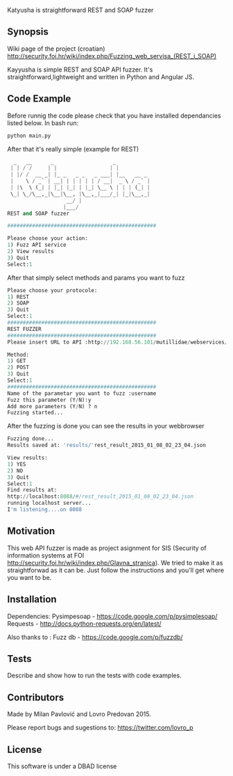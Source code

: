 Katyusha is straightforward REST and SOAP fuzzer

## Synopsis

Wiki page of the project (croatian) http://security.foi.hr/wiki/index.php/Fuzzing_web_servisa_(REST_i_SOAP)

Kayyusha is simple REST and SOAP API fuzzer. It's straightforward,lightweight and written in Python and Angular JS.


## Code Example

Before runnig the code please check that you have installed dependancies listed below.
In bash run:

```python
python main.py
```

After that it's really simple (example for REST)

```python
  _   __      _                   _
 | | / /     | |                 | |
 | |/ /  __ _| |_ _   _ _   _ ___| |__   __ _
 |    \ / _` | __| | | | | | / __|  _ \ / _` |
 | |\  \ (_| | |_| |_| | |_| \__ \ | | | (_| |
 \_| \_/\__,_|\__|\__, |\__,_|___/_| |_|\__,_|
                   __/ |
                  |___/
REST and SOAP fuzzer

################################################

Please choose your action:
1) Fuzz API service
2) View results
3) Quit
Select:1
```
After that simply select methods and params you want to fuzz

```python
Please choose your protocole:
1) REST
2) SOAP
3) Quit
Select:1
################################################
REST FUZZER
################################################
Please insert URL to API :http://192.168.56.101/mutillidae/webservices/rest/ws-user-account.php

Method:
1) GET
2) POST
3) Quit
Select:1
################################################
Name of the parametar you want to fuzz :username
Fuzz this parameter (Y/N):y
Add more parameters (Y/N) ? n
Fuzzing started...
```

After the fuzzing is done you can see the results in your webbrowser

```python
Fuzzing done...
Results saved at: 'results/'rest_result_2015_01_08_02_23_04.json

View results:
1) YES
2) NO
3) Quit
Select:1
Find results at:
http://localhost:8088/#/rest_result_2015_01_08_02_23_04.json
running localhost server...
I'm listening....on 8088
```

## Motivation

This web API fuzzer is made as project asignment for SIS (Security of information systems at FOI http://security.foi.hr/wiki/index.php/Glavna_stranica).
We tried to make it as straightforwad as it can be. Just follow the instructions and you'll get where you want to be.

## Installation

Dependencies:
 Pysimpesoap - https://code.google.com/p/pysimplesoap/
 Requests - http://docs.python-requests.org/en/latest/
 
Also thanks to :
 Fuzz db - https://code.google.com/p/fuzzdb/

## Tests

Describe and show how to run the tests with code examples.

## Contributors

Made by Milan Pavlović and Lovro Predovan 2015.

Please report bugs and sugestions to:
https://twitter.com/lovro_p

## License

This software is under a DBAD license